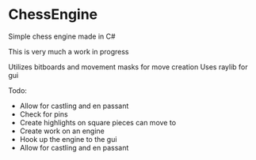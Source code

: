 # ChessEngine
Simple chess engine made in C#


This is very much a work in progress

Utilizes bitboards and movement masks for move creation
Uses raylib for gui

Todo:
- Allow for castling and en passant
- Check for pins
- Create highlights on square pieces can move to
- Create work on an engine
- Hook up the engine to the gui
- Allow for castling and en passant

